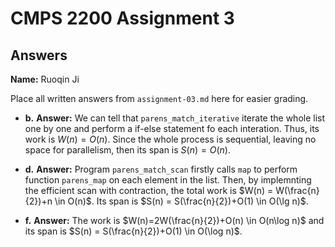 # CMPS 2200 Assignment 3
## Answers

**Name:** Ruoqin Ji


Place all written answers from `assignment-03.md` here for easier grading.






- **b.**
**Answer:** We can tell that `parens_match_iterative` iterate the whole list one by one and perform a if-else statement fo each interation. Thus, its work is $W(n)= O(n)$. Since the whole process is sequential, leaving no space for parallelism, then its span is $S(n) = O(n)$.




- **d.**
**Answer:** Program `parens_match_scan` firstly calls `map` to perform function `parens_map` on each element in the list. Then, by implemnting the efficient scan with contraction, the total work is $W(n) = W(\frac{n}{2})+n \in O(n)$. Its span is $S(n) = S(\frac{n}{2})+O(1) \in O(\lg n)$. 




- **f.**
**Answer:** The work is $W(n)=2W(\frac{n}{2})+O(n) \in O(n\log n)$ and its span is $S(n) = S(\frac{n}{2})+O(1) \in O(\log n)$.